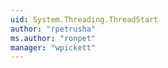 ```yaml
---
uid: System.Threading.ThreadStart
author: "rpetrusha"
ms.author: "ronpet"
manager: "wpickett"
---
```

